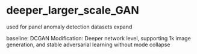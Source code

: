 # deeper_larger_scale_GAN
used for panel anomaly detection datasets expand

baseline: DCGAN
Modification: Deeper network level, supporting 1k image generation, and stable adversarial learning without mode collapse

